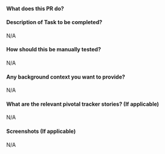 #### What does this PR do?


#### Description of Task to be completed?
N/A


#### How should this be manually tested?
N/A


#### Any background context you want to provide?
N/A


#### What are the relevant pivotal tracker stories? (If applicable)
N/A


#### Screenshots (If applicable)
N/A
